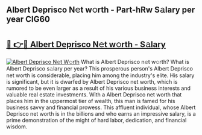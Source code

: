 ## Albert Deprisco N𝚎t w𝚘rth - Part-hRw S𝚊lary per year CIG60

# <h2><a href="http://gc3l5f.nevu.top/?p=Albert+Deprisco">🔗 👉🔴 Albert Deprisco N𝚎t w𝚘rth - S𝚊lary</a></h2>

[![Albert Deprisco N𝚎t W𝚘rth](https://i.imgur.com/Oavwk0R.jpeg)](http://gc3l5f.nevu.top/?p=Albert+Deprisco)
What is Albert Deprisco n𝚎t w𝚘rth? What is Albert Deprisco s𝚊lary per year?
This prosperous person's Albert Deprisco net worth is considerable, placing him among the industry's elite. His salary is significant, but it is dwarfed by Albert Deprisco net worth, which is rumored to be even larger as a result of his various business interests and valuable real estate investments. With a Albert Deprisco net worth that places him in the uppermost tier of wealth, this man is famed for his business savvy and financial prowess. This affluent individual, whose Albert Deprisco net worth is in the billions and who earns an impressive salary, is a prime demonstration of the might of hard labor, dedication, and financial wisdom.
